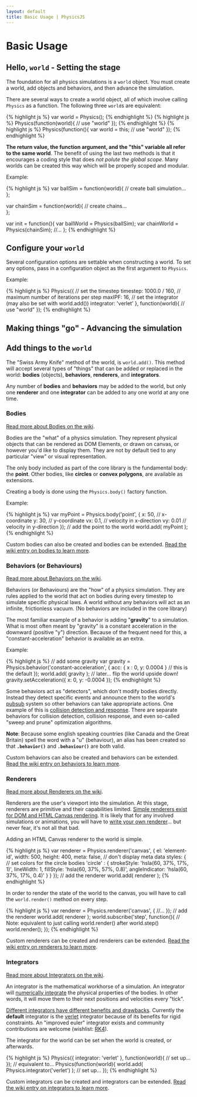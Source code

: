 ```yaml
---
layout: default
title: Basic Usage | PhysicsJS
---
```


# Basic Usage

## Hello, `world` - Setting the stage

The foundation for all physics simulations is a `world` object. You must create a world,
add objects and behaviors, and then advance the simulation.

There are several ways to create a world object, all of which involve calling `Physics`
as a function. The following three `world`s are equivalent:

{% highlight js %}
var world = Physics();
{% endhighlight %}
{% highlight js %}
Physics(function(world){
    // use "world"
});
{% endhighlight %}
{% highlight js %}
Physics(function(){
    var world = this;
    // use "world"
});
{% endhighlight %}

**The return value, the function argument, and the "this" variable all 
refer to the same world**. The benefit of using the last two methods is 
that it encourages a coding style that does *not polute the global scope*. 
Many worlds can be created this way which will be properly scoped and modular.

Example:

{% highlight js %}
var ballSim = function(world){
    // create ball simulation...
};

var chainSim = function(world){
    // create chains...  
};

var init = function(){
    var ballWorld = Physics(ballSim);
    var chainWorld = Physics(chainSim);
    //...
};
{% endhighlight %}


## Configure your `world`

Several configuration options are settable when constructing a world. To set
any options, pass in a configuration object as the first argument to `Physics`.

Example:

{% highlight js %}
Physics({
    // set the timestep
    timestep: 1000.0 / 160,
    // maximum number of iterations per step
    maxIPF: 16,
    // set the integrator (may also be set with world.add())
    integrator: 'verlet'
}, function(world){
    // use "world"
});
{% endhighlight %}



## Making things "go" - Advancing the simulation






## Add things to the `world`

The "Swiss Army Knife" method of the world, is `world.add()`. This method
will accept several types of "things" that can be added or replaced in the
world: **bodies** (objects), **behaviors**, **renderers**, and **integrators**.

Any number of **bodies** and **behaviors** may be added to the world, but
only one **renderer** and one **integrator** can be added to any one world
at any one time.


### Bodies

[Read more about Bodies on the wiki][wiki-bodies].

Bodies are the "what" of a physics simulation. They represent physical objects that
can be rendered as DOM Elements, or drawn on canvas, or however you'd like to display
them. They are not by default tied to any particular "view" or visual representation.

The only body included as part of the core library is the fundamental body: the **point**.
Other bodies, like **circles** or **convex polygons**, are available as extensions.

Creating a body is done using the `Physics.body()` factory function.

Example:

{% highlight js %}
var myPoint = Physics.body('point', {
    x: 50, // x-coordinate
    y: 30, // y-coordinate
    vx: 0.1, // velocity in x-direction
    vy: 0.01 // velocity in y-direction
});
// add the point to the world
world.add( myPoint );
{% endhighlight %}

Custom bodies can also be created and bodies can be extended.
[Read the wiki entry on bodies to learn more][wiki-bodies].


### Behaviors (or Behaviours)

[Read more about Behaviors on the wiki](wiki-behaviors).

Behaviors (or Behaviours) are the "how" of a physics simulation. They are rules applied
to the world that act on bodies during every timestep to simulate specific physical laws.
A world without any behaviors will act as an infinite, frictionless vacuum.
(No behaviors are included in the core library)

The most familiar example of a behavior is adding "**gravity**" to a simulation. What is most often
meant by "gravity" is a constant acceleration in the downward (positive "y") direction.
Because of the frequent need for this, a "constant-acceleration" behavior is available
as an extra.

Example:

{% highlight js %}
// add some gravity
var gravity = Physics.behavior('constant-acceleration', {
    acc: { x : 0, y: 0.0004 } // this is the default
});
world.add( gravity );
// later... flip the world upside down!
gravity.setAcceleration({ x: 0, y: -0.0004 });
{% endhighlight %}

Some behaviors act as "detectors", which don't modify bodies directly. Instead
they detect specific events and announce them to the world's [pubsub][wiki-pubsub]
system so other behaviors can take appropriate actions. One example of this is
[collision detection and response][wiki-collisions]. There are separate behaviors 
for collision detection, collision response, and even so-called "sweep and prune"
optimization algorithms.

**Note**: Because some english speaking countries (like Canada and the Great Britain)
spell the word with a "u" (behaviour), an alias has been created so that
**`.behavior()`** and **`.behaviour()`** are both valid.

Custom behaviors can also be created and behaviors can be extended.
[Read the wiki entry on behaviors to learn more][wiki-behaviors].


### Renderers

[Read more about Renderers on the wiki](wiki-renderers).

Renderers are the user's viewport into the simulation. At this stage, renderers
are primitive and their capabilities limited. [Simple renderers exist for DOM and
HTML Canvas rendering][wiki-renderers]. It is likely that for any involved simulations
or animations, you will have to [write your own renderer][wiki-renderers]... but never fear, it's
not all that bad.

Adding an HTML Canvas renderer to the world is simple.

{% highlight js %}
var renderer = Physics.renderer('canvas', {
    el: 'element-id',
    width: 500,
    height: 400,
    meta: false, // don't display meta data
    styles: {
        // set colors for the circle bodies
        'circle' : {
            strokeStyle: 'hsla(60, 37%, 17%, 1)',
            lineWidth: 1,
            fillStyle: 'hsla(60, 37%, 57%, 0.8)',
            angleIndicator: 'hsla(60, 37%, 17%, 0.4)'
        }
    }
});
// add the renderer
world.add( renderer );
{% endhighlight %}

In order to render the state of the world to the canvas, you
will have to call the `world.render()` method on every step.


{% highlight js %}
var renderer = Physics.renderer('canvas', {
    //...
});
// add the renderer
world.add( renderer );
world.subscribe('step', function(){
    // Note: equivalent to just calling world.render() after world.step()
    world.render();
});
{% endhighlight %}


Custom renderers can be created and renderers can be extended.
[Read the wiki entry on renderers to learn more][wiki-renderers].


### Integrators

[Read more about Integrators on the wiki](wiki-integrators).

An integrator is the mathematical workhorse of a simulation. An integrator
will [numerically integrate](http://en.wikipedia.org/wiki/Numerical_integration) 
the physical properties of the bodies. In other words, it will move them to
their next positions and velocities every "tick".

[Different integrators have different benefits and drawbacks][codeflow-integrators].
Currently the **default** integrator is the
[verlet](http://en.wikipedia.org/wiki/Verlet_integration) integrator because
of its benefits for rigid constraints. An "improved euler" integrator exists
and community contributions are welcome (wishlist: [RK4](http://en.wikipedia.org/wiki/RK4)).

The integrator for the world can be set when the world is created, or afterwards.

{% highlight js %}
Physics({
    integrator: 'verlet'
}, function(world){
    // set up...
});
// equivalent to...
Physics(function(world){
    world.add( Physics.integrator('verlet') );
    // set up...
});
{% endhighlight %}

Custom integrators can be created and integrators can be extended.
[Read the wiki entry on integrators to learn more][wiki-integrators].



[wiki-bodies]: https://github.com/wellcaffeinated/PhysicsJS/wiki/Bodies
[wiki-behaviors]: https://github.com/wellcaffeinated/PhysicsJS/wiki/Behaviors
[wiki-pubsub]: https://github.com/wellcaffeinated/PhysicsJS/wiki/PubSub
[wiki-collisions]: https://github.com/wellcaffeinated/PhysicsJS/wiki/Collisions
[wiki-renderers]: https://github.com/wellcaffeinated/PhysicsJS/wiki/Renderers
[wiki-integrators]: https://github.com/wellcaffeinated/PhysicsJS/wiki/Integrators

[codeflow-integrators]: http://codeflow.org/entries/2010/aug/28/integration-by-example-euler-vs-verlet-vs-runge-kutta/
